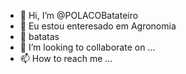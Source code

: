 - 👋 Hi, I’m @POLACOBatateiro
- 👀 Eu estou enteresado em Agronomia 
- 🌱 batatas
- 💞️ I’m looking to collaborate on ...
- 📫 How to reach me ...

<!---
POLACOBatateiro/POLACOBatateiro is a ✨ special ✨ repository because its `README.md` (this file) appears on your GitHub profile.
You can click the Preview link to take a look at your changes.
--->

